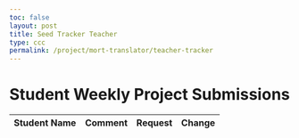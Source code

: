 ```yaml
---
toc: false
layout: post
title: Seed Tracker Teacher
type: ccc
permalink: /project/mort-translator/teacher-tracker
---
```


<head>
  <title>Student Weekly Project Submissions</title>
  <style>
    /* ... eshaan add in style later ... */
  </style>
</head>
<body>

<h1>Student Weekly Project Submissions</h1>
<table id="submissionsTable">
  <thead>
    <tr>
      <th>Student Name</th>
      <th>Comment</th>
      <th>Request</th>
      <th>Change</th>
    </tr>
  </thead>
  <tbody>
  </tbody>
</table>

<script type="module">
  // Fetch all submissions when the page loads
  import { javaURI } from '{{site.baseurl}}/assets/js/api/config.js';

  async function fetchSubmissions() {
    try {
      const response = await fetch(`${javaURI}/api/grades/requests/seed`);
      const submissions = await response.json();

      const tableBody = document.getElementById('submissionsTable').querySelector('tbody');
      tableBody.innerHTML = '';  // Clear existing rows

      if (submissions.length === 0) {
        tableBody.innerHTML = `<tr><td colspan="4">No submissions found</td></tr>`;
      } else {
        submissions.forEach(submission => {
          const row = document.createElement('tr');
          row.innerHTML = `
            <td>${submission.name}</td>
            <td>${submission.comment}</td>
            <td id="request-${submission.id}">${submission.grade}</td>
            <td>
              <button onclick="adjustRequest(${submission.id}, 0.05)">+</button>
              <button onclick="adjustRequest(${submission.id}, -0.05)">-</button>
            </td>
          `;
          tableBody.appendChild(row);
        });
      }
    } catch (error) {
      console.error('Error fetching submissions:', error);
      const tableBody = document.getElementById('submissionsTable').querySelector('tbody');
      tableBody.innerHTML = `<tr><td colspan="4">Error loading data: ${error.message}</td></tr>`;
    }
  }

  // Adjust the grade by +0.05 or -0.05, update the backend as well
  async function adjustRequest(id, change) {
  try {
    const requestElement = document.getElementById(`request-${id}`);
    let currentRequest = parseFloat(requestElement.textContent);
    const updatedRequest = currentRequest + change;

    // Update the frontend
    requestElement.textContent = updatedRequest.toFixed(2);

    // Update the backend
  const response = await fetch(`${javaURI}/api/grades/requests/seed/${id}`, {
      method: 'PUT',
      headers: {
        'Content-Type': 'application/json',
      },
      body: JSON.stringify({
        grade: updatedRequest,
      }),   
    });

    if (!response.ok) {
      throw new Error('Error updating request in backend');
    }

    } catch (error) {
      console.error('Error adjusting request:', error);
    }
  }

  // Fetch data when the page is fully loaded
  document.addEventListener('DOMContentLoaded', fetchSubmissions);
</script>

</body>
